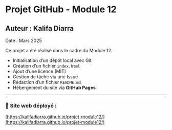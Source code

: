 # Projet GitHub - Module 12

## Auteur : Kalifa Diarra  
Date : Mars 2025

Ce projet a été réalisé dans le cadre du Module 12.  

- Initialisation d’un dépôt local avec Git
- Création d’un fichier `index.html`
- Ajout d’une licence (MIT)
- Gestion de tâche via une Issue
- Rédaction d’un fichier `README.md`
- Hébergement du site via **GitHub Pages**

---

### 🔗 Site web déployé :
[https://kalifadiarra.github.io/projet-module12/](https://kalifadiarra.github.io/projet-module12/)

